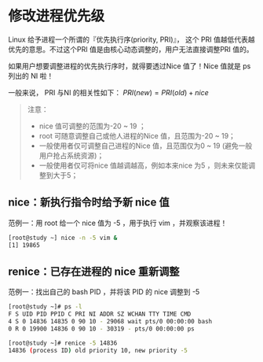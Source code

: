 # 修改进程优先级

Linux 给予进程一个所谓的『优先执行序(priority, PRI)』， 这个 PRI 值越低代表越优先的意思。不过这个PRI 值是由核心动态调整的，用户无法直接调整PRI 值的。

如果用户想要调整进程的优先执行序时，就得要透过Nice 值了！Nice 值就是 ps 列出的 NI 啦！

一般来说， PRI 与NI 的相关性如下： $PRI(new) = PRI(old) + nice$

> 注意：
>
> * nice 值可调整的范围为-20 ~ 19 ； 
> * root 可随意调整自己或他人进程的Nice 值，且范围为-20 ~ 19；
> * 一般使用者仅可调整自己进程的Nice 值，且范围仅为0 ~ 19 (避免一般用户抢占系统资源)； 
> * 一般使用者仅可将nice 值越调越高，例如本来nice 为5 ，则未来仅能调整到大于5；



## nice：新执行指令时给予新 nice 值

范例一：用 root 给一个 nice 值为 -5 ，用于执行 vim ，并观察该进程！

```bash
[root@study ~] nice -n -5 vim & 
[1] 19865
```



## renice：已存在进程的 nice 重新调整

范例一：找出自己的 bash PID ，并将该 PID 的 nice 调整到 -5 

```bash
[root@study ~]# ps -l 
F S UID PID PPID C PRI NI ADDR SZ WCHAN TTY TIME CMD 
4 S 0 14836 14835 0 90 10 - 29068 wait pts/0 00:00:00 bash 
0 R 0 19900 14836 0 90 10 - 30319 - pts/0 00:00:00 ps 

[root@study ~]# renice -5 14836 
14836 (process ID) old priority 10, new priority -5
```

